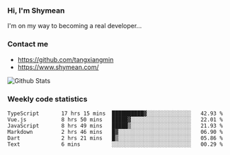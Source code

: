 ### Hi, I'm Shymean

I'm on my way to becoming a real developer...

### Contact me

- <https://github.com/tangxiangmin>
- <https://www.shymean.com/>

![Github Stats](https://github-readme-stats.vercel.app/api?username=tangxiangmin&show_icons=true&theme=dark)


###  Weekly code statistics

<!--START_SECTION:waka-->

```text
TypeScript       17 hrs 15 mins  ██████████▓░░░░░░░░░░░░░░   42.93 %
Vue.js           8 hrs 50 mins   █████▓░░░░░░░░░░░░░░░░░░░   22.01 %
JavaScript       8 hrs 49 mins   █████▒░░░░░░░░░░░░░░░░░░░   21.93 %
Markdown         2 hrs 46 mins   █▓░░░░░░░░░░░░░░░░░░░░░░░   06.90 %
Dart             2 hrs 21 mins   █▒░░░░░░░░░░░░░░░░░░░░░░░   05.86 %
Text             6 mins          ░░░░░░░░░░░░░░░░░░░░░░░░░   00.29 %
```

<!--END_SECTION:waka-->